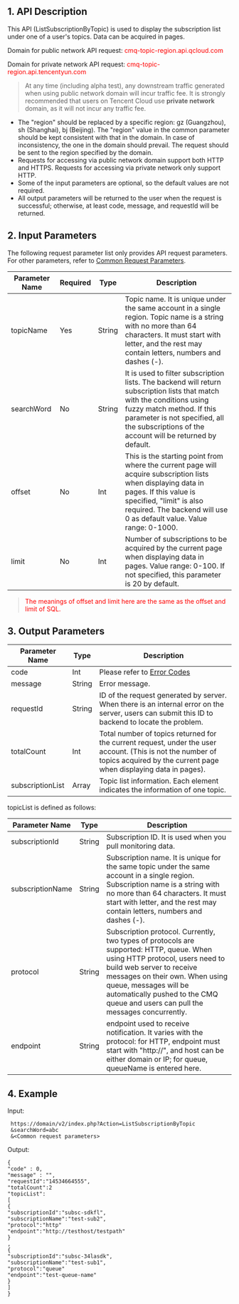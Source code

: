 ﻿## 1. API Description

This API (ListSubscriptionByTopic) is used to display the subscription list under one of a user's topics. Data can be acquired in pages.

Domain for public network API request: <font style="color:red">cmq-topic-region.api.qcloud.com</font>

Domain for private network API request: <font style="color:red">cmq-topic-region.api.tencentyun.com</font>

> At any time (including alpha test), any downstream traffic generated when using public network domain will incur traffic fee. It is strongly recommended that users on Tencent Cloud use **private network** domain, as it will not incur any traffic fee.

- The "region" should be replaced by a specific region: gz (Guangzhou), sh (Shanghai), bj (Beijing). The "region" value in the common parameter should be kept consistent with that in the domain. In case of inconsistency, the one in the domain should prevail. The request should be sent to the region specified by the domain.
- Requests for accessing via public network domain support both HTTP and HTTPS. Requests for accessing via private network only support HTTP.
- Some of the input parameters are optional, so the default values are not required.
- All output parameters will be returned to the user when the request is successful; otherwise, at least code, message, and requestId will be returned.


## 2. Input Parameters

The following request parameter list only provides API request parameters. For other parameters, refer to [Common Request Parameters](https://www.qcloud.com/doc/api/431/5883).

| Parameter Name | Required | Type | Description |
|---------|---------|---------|---------|
| topicName | Yes | String | Topic name. It is unique under the same account in a single region. Topic name is a string with no more than 64 characters. It must start with letter, and the rest may contain letters, numbers and dashes (-). |
| searchWord | No | String | It is used to filter subscription lists. The backend will return subscription lists that match with the conditions using fuzzy match method. If this parameter is not specified, all the subscriptions of the account will be returned by default. |
| offset | No | Int | This is the starting point from where the current page will acquire subscription lists when displaying data in pages. If this value is specified, "limit" is also required. The backend will use 0 as default value. Value range: 0-1000. |
| limit | No | Int | Number of subscriptions to be acquired by the current page when displaying data in pages. Value range: 0-100. If not specified, this parameter is 20 by default. |

> <front style="color:red">The meanings of offset and limit here are the same as the offset and limit of SQL.</front>


## 3. Output Parameters

| Parameter Name | Type | Description |
|---------|---------|---------|
| code | Int | Please refer to [Error Codes](/doc/api/431/5903) |
| message | String | Error message. |
| requestId | String | ID of the request generated by server. When there is an internal error on the server, users can submit this ID to backend to locate the problem. |
| totalCount | Int | Total number of topics returned for the current request, under the user account. (This is not the number of topics acquired by the current page when displaying data in pages). |
| subscriptionList | Array | Topic list information. Each element indicates the information of one topic. |


topicList is defined as follows:

| Parameter Name | Type | Description |
|---------|---------|---------|
| subscriptionId | String | Subscription ID. It is used when you pull monitoring data. |
| subscriptionName | String | Subscription name. It is unique for the same topic under the same account in a single region. Subscription name is a string with no more than 64 characters. It must start with letter, and the rest may contain letters, numbers and dashes (-). |
| protocol | String | Subscription protocol. Currently, two types of protocols are supported: HTTP, queue. When using HTTP protocol, users need to build web server to receive messages on their own. When using queue, messages will be automatically pushed to the CMQ queue and users can pull the messages concurrently. |
| endpoint | String | endpoint used to receive notification. It varies with the protocol: for HTTP, endpoint must start with "http://", and host can be either domain or IP; for queue, queueName is entered here. |


## 4. Example

Input:

```
 https://domain/v2/index.php?Action=ListSubscriptionByTopic
 &searchWord=abc
 &<Common request parameters>
```

Output:

```
{
"code" : 0,
"message" : "",
"requestId":"14534664555",
"totalCount":2
"topicList":
[
{
"subscriptionId":"subsc-sdkfl",
"subscriptionName":"test-sub2",
"protocol":"http"
"endpoint":"http://testhost/testpath"
}
,
{
"subscriptionId":"subsc-34lasdk",
"subscriptionName":"test-sub1",
"protocol":"queue"
"endpoint":"test-queue-name"
}
]
}
```







